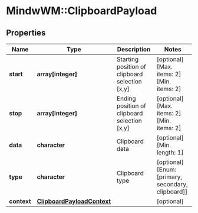 # MindwWM::ClipboardPayload


## Properties
Name | Type | Description | Notes
------------ | ------------- | ------------- | -------------
**start** | **array[integer]** | Starting position of clipboard selection [x,y] | [optional] [Max. items: 2] [Min. items: 2] 
**stop** | **array[integer]** | Ending position of clipboard selection [x,y] | [optional] [Max. items: 2] [Min. items: 2] 
**data** | **character** | Clipboard data | [optional] [Min. length: 1] 
**type** | **character** | Clipboard type | [optional] [Enum: [primary, secondary, clipboard]] 
**context** | [**ClipboardPayloadContext**](ClipboardPayload_context.md) |  | [optional] 


